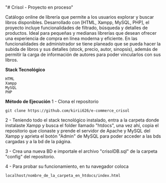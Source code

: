 "# Crisol - Proyecto en proceso" 

Catálogo online de librería que permite a los usuarios explorar y buscar libros disponibles. Desarrollado con [HTML, Xampp, MySQL, PHP], el proyecto incluye funcionalidades de filtrado, búsqueda y detalles de productos. Ideal para pequeñas y medianas librerías que desean ofrecer una experiencia de compra en línea moderna y eficiente. En las funcionalidades de administrador se tiene planeado que se pueda hacer la subida de libros y sus detalles (stock, precio, autor, sinopsis), además de permitir la carga de información de autores para poder vincularlos con sus libros. 

**Stack Tecnológico**

    HTML
    Xampp
    MySQL
    PHP

**Método de Ejecución**
1 - Clona el repositorio 

    git clone https://github.com/kirii626/e-commerce_crisol

2 - Teniendo todo el stack tecnológico instalado, entra a la carpeta donde instalaste Xampp y busca el folder llamado "htdocs", una vez ahí, copia el repositorio que clonaste y prende el servidor de Apache y MySQL del Xampp y aprieta el botón "Admin" de MySQL para poder acceder a las bds cargadas y a la bd de la página. 

3 - Crea una nueva BD e importale el archivo "crisolDB.sql" de la carpeta "config" del repositorio. 

4 - Para probar su funcionamiento, en tu navegador coloca 

    localhost/nombre_de_la_carpeta_en_htdocs/index.html
